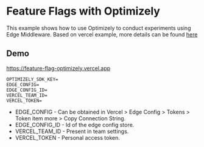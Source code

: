 # Feature Flags with Optimizely

This example shows how to use Optimizely to conduct experiments using Edge Middleware.
Based on vercel example, more details can be found [here](https://github.com/vercel/examples/tree/main/edge-middleware/feature-flag-optimizely)

## Demo

https://feature-flag-optimizely.vercel.app

```
OPTIMIZELY_SDK_KEY=
EDGE_CONFIG=
EDGE_CONFIG_ID=
VERCEL_TEAM_ID=
VERCEL_TOKEN=
```
- EDGE_CONFIG - Can be obtained in Vercel > Edge Config > Tokens > Token item more > Copy Connection String.
- EDGE_CONFIG_ID - Id of the edge config store.
- VERCEL_TEAM_ID - Present in team settings. 
- VERCEL_TOKEN - Personal access token.
